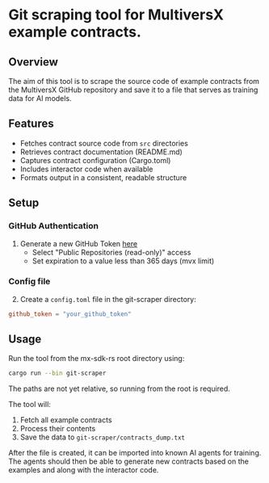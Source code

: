 # Git scraping tool for MultiversX example contracts.

## Overview

The aim of this tool is to scrape the source code of example contracts from the MultiversX GitHub repository and save it to a file that serves as training data for AI models.

## Features

- Fetches contract source code from `src` directories
- Retrieves contract documentation (README.md)
- Captures contract configuration (Cargo.toml)
- Includes interactor code when available
- Formats output in a consistent, readable structure

## Setup

### GitHub Authentication

1. Generate a new GitHub Token [here](https://github.com/settings/tokens)
   - Select "Public Repositories (read-only)" access
   - Set expiration to a value less than 365 days (mvx limit)
   
### Config file

2. Create a `config.toml` file in the git-scraper directory:

```toml title=config.toml
github_token = "your_github_token"
```

## Usage

Run the tool from the mx-sdk-rs root directory using:
```bash
cargo run --bin git-scraper
```

The paths are not yet relative, so running from the root is required.

The tool will:
1. Fetch all example contracts
2. Process their contents
3. Save the data to `git-scraper/contracts_dump.txt`

After the file is created, it can be imported into known AI agents for training. The agents should then be able to generate new contracts based on the examples and along with the interactor code.


